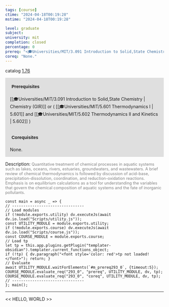 ```yaml
---
tags: [course]
ctime: "2024-04-18T00:19:28"
mstime: "2024-04-18T00:19:28"

level: graduate
subject: 
university: mit
completion: closed
percentage: 0
prereq: "<🎓Universities/MIT/3.091 Introduction to Solid,State Chemistry> or ( <🎓Universities/MIT/5.601 Thermodynamics I> and <🎓Universities/MIT/5.602 Thermodynamics II and Kinetics> )"
coreq: "None."
---
```


catalog [1.76](http://student.mit.edu/catalog/m1c.html#1.76)

<span style="display: block; padding: 15px; background-color: rgb(100, 100, 100, 0.2);"><font id="m_prereq293_0" style="display: block; font-family: Arial, sans-serif; font-weight: bold; padding: 5px">Prerequisites</font><br><span id="prereq293_0">[[🎓Universities/MIT/3.091 Introduction to Solid,State Chemistry | Chemistry (GIR)]] or ( [[🎓Universities/MIT/5.601 Thermodynamics I | 5.601]] and [[🎓Universities/MIT/5.602 Thermodynamics II and Kinetics | 5.602]] )</span></span>
<span style="display: block; padding: 15px; background-color: rgb(100, 100, 100, 0.2);"><font id="m_coreq293_0" style="display: block; font-family: Arial, sans-serif; font-weight: bold; padding: 5px">Corequisites</font><br><span id="coreq293_0">None.</span></span>

<font style="">Description:</font>
<font style="color: grey; font-size: 0.8rem;">Quantitative treatment of chemical processes in aquatic systems such as lakes, oceans, rivers, estuaries, groundwaters, and wastewaters. A brief review of chemical thermodynamics is followed by discussion of acid-base, precipitation-dissolution, coordination, and reduction-oxidation reactions. Emphasis is on equilibrium calculations as a tool for understanding the variables that govern the chemical composition of aquatic systems and the fate of inorganic pollutants.</font>

```dataviewjs
const main = async _ => {
// --------------------------------
// Load modules
if (!module.exports.utility) dv.executeJs(await dv.io.load("Scripts/utility.js"));
const UTILITY_MODULE = module.exports.utility;
if (!module.exports.course) dv.executeJs(await dv.io.load("Scripts/course.js"));
const COURSE_MODULE = module.exports.course;
// Load tp
let tp = this.app.plugins.getPlugin("templater-obsidian").templater.current_functions_object;
if (!tp) { dv.paragraph("<font style='color: red'>tp not loaded!</font>"); return; }
// Evaluate
await UTILITY_MODULE.waitForElements(`#m_prereq293_0`, {timeout:5});
COURSE_MODULE.evaluate_req("293_0", "prereq", UTILITY_MODULE, dv, tp);
COURSE_MODULE.evaluate_req("293_0", "coreq", UTILITY_MODULE, dv, tp);
// --------------------------------
}; main();
```

---

<< HELLO, WORLD >>
